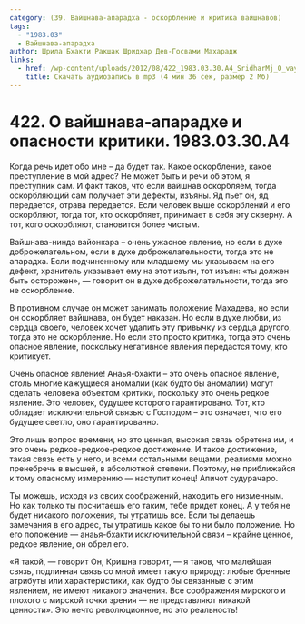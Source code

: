 ```yaml
---
category: (39. Вайшнава-апарадха - оскорбление и критика вайшнавов)
tags:
  - "1983.03"
  - Вайшнава-апарадха
author: Шрила Бхакти Ракшак Шридхар Дев-Госвами Махарадж
links:
  - href: /wp-content/uploads/2012/08/422_1983.03.30.A4_SridharMj_O_vayshnava_aparadhe_i_opasnosti_kritiki.mp3
    title: Скачать аудиозапись в mp3 (4 мин 36 сек, размер 2 Мб)
---
```


# 422. О вайшнава-апарадхе и опасности критики. 1983.03.30.A4

Когда речь идет обо мне – да будет так. Какое оскорбление, какое преступление в мой адрес? Не может быть и речи об этом, я преступник сам. И факт таков, что если вайшнав оскорбляем, тогда оскорбляющий сам получает эти дефекты, изъяны. Яд пьет он, яд передается, отрава передается. Если человек выше оскорблений и его оскорбляют, тогда тот, кто оскорбляет, принимает в себя эту скверну. А тот, кого оскорбляют, становится более чистым.

Вайшнава-нинда вайонкара – очень ужасное явление, но если в духе доброжелательном, если в духе доброжелательности, тогда это не апарадха. Если подчиненному или младшему мы указываем на его дефект, хранитель указывает ему на этот изъян, тот изъян: «ты должен быть осторожен», — говорит он в духе доброжелательности, тогда это не оскорбление.

В противном случае он может занимать положение Махадева, но если он оскорбляет вайшнава, он будет наказан. Но если в духе любви, из сердца своего, человек хочет удалить эту привычку из сердца другого, тогда это не оскорбление. Но если это просто критика, тогда это очень опасное явление, поскольку негативное явления передастся тому, кто критикует.

Очень опасное явление! Анаья-бхакти – это очень опасное явление, столь многие кажущиеся аномалии (как будто бы аномалии) могут сделать человека объектом критики, поскольку это очень редкое явление. Это человек, будущее которого гарантировано. Тот, кто обладает исключительной связью с Господом – это означает, что его будущее светло, оно гарантированно.

Это лишь вопрос времени, но это ценная, высокая связь обретена им, и это очень редкое-редкое-редкое достижение. И такое достижение, такая связь есть у него, и всеми остальными вещами, реалиями можно пренебречь в высшей, в абсолютной степени. Поэтому, не приближайся к тому опасному измерению — наступит конец! Апичот судурачаро.

Ты можешь, исходя из своих соображений, находить его низменным. Но как только ты посчитаешь его таким, тебе придет конец. А у тебя не будет никакого положения, ты утратишь все. Если ты делаешь замечания в его адрес, ты утратишь какое бы то ни было положение. Но его положение — анаья-бхакти исключительной связи – крайне ценное, редкое явление, он обрел его.

«Я такой, — говорит Он, Кришна говорит, — я таков, что малейшая связь, подлинная связь со мной имеет такую природу: любые бренные атрибуты или характеристики, как будто бы связанные с этим явлением, не имеют никакого значения. Все соображения мирского и плохого с мирской точки зрения — не представляют никакой ценности». Это нечто революционное, но это реальность!

